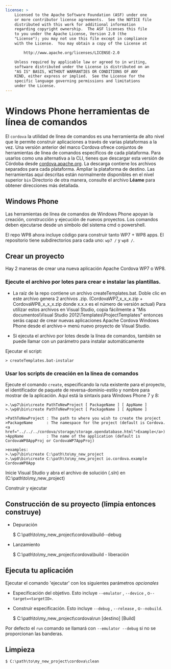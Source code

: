 ```yaml
---
license: >
    Licensed to the Apache Software Foundation (ASF) under one
    or more contributor license agreements.  See the NOTICE file
    distributed with this work for additional information
    regarding copyright ownership.  The ASF licenses this file
    to you under the Apache License, Version 2.0 (the
    "License"); you may not use this file except in compliance
    with the License.  You may obtain a copy of the License at

        http://www.apache.org/licenses/LICENSE-2.0

    Unless required by applicable law or agreed to in writing,
    software distributed under the License is distributed on an
    "AS IS" BASIS, WITHOUT WARRANTIES OR CONDITIONS OF ANY
    KIND, either express or implied.  See the License for the
    specific language governing permissions and limitations
    under the License.
---
```


# Windows Phone herramientas de línea de comandos

El `cordova` la utilidad de línea de comandos es una herramienta de alto nivel que le permite construir aplicaciones a través de varias plataformas a la vez. Una versión anterior del marco Cordova ofrece conjuntos de herramientas de línea de comandos específicos de cada plataforma. Para usarlos como una alternativa a la CLI, tienes que descargar esta versión de Córdoba desde [cordova.apache.org][1]. La descarga contiene los archivos separados para cada plataforma. Ampliar la plataforma de destino. Las herramientas aquí descritas están normalmente disponibles en el nivel superior `bin` Directorio de otra manera, consulte el archivo **Léame** para obtener direcciones más detallada.

 [1]: http://cordova.apache.org

## Windows Phone

Las herramientas de línea de comandos de Windows Phone apoyan la creación, construcción y ejecución de nuevos proyectos. Los comandos deben ejecutarse desde un símbolo del sistema cmd o powershell.

El repo WP8 ahora incluye código para construir tanto WP7 + WP8 apps. El repositorio tiene subdirectorios para cada uno: `wp7 /` y `wp8 /`.

## Crear un proyecto

Hay 2 maneras de crear una nueva aplicación Apache Cordova WP7 o WP8.

### Ejecute el archivo por lotes para crear e instalar las plantillas.

*   La raíz de la repo contiene un archivo createTemplates.bat. Doble clic en este archivo genera 2 archivos .zip. (CordovaWP7\_x\_x\_x.zip + CordovaWP8\_x\_x\_x.zip donde x.x.x es el número de versión actual) Para utilizar estos archivos en Visual Studio, copia fácilmente a "Mis documentos\Visual Studio 2012\Templates\ProjectTemplates\" entonces serás capaz de crear nuevas aplicaciones Apache Cordova Windows Phone desde el archivo-> menú nuevo proyecto de Visual Studio.

*   Si ejecuta el archivo por lotes desde la línea de comandos, también se puede llamar con un parámetro para instalar automáticamente

Ejecutar el script:

    > createTemplates.bat-instalar
    

### Usar los scripts de creación en la línea de comandos

Ejecute el comando `create`, especificando la ruta existente para el proyecto, el identificador de paquete de reversa-dominio-estilo y nombre para mostrar de la aplicación. Aquí está la sintaxis para Windows Phone 7 y 8:

    >.\wp7\bin\create PathToNewProject [ PackageName ] [ AppName ]
    >.\wp8\bin\create PathToNewProject [ PackageName ] [ AppName ]
    
    >PathToNewProject : The path to where you wish to create the project
    >PackageName      : The namespace for the project (default is Cordova.<a href="../../../cordova/storage/storage.opendatabase.html">Example</a>)
    >AppName          : The name of the application (default is CordovaWP8AppProj or CordovaWP7AppProj)
    
    >examples:
    >.\wp7\bin\create C:\path\to\my_new_project
    >.\wp8\bin\create C:\path\to\my_new_project io.cordova.example CordovaWP8App
    

Inicie Visual Studio y abra el archivo de solución (.sln) en (C:\path\to\my\_new\_project)

Construir y ejecutar

## Construcción de su proyecto (limpia entonces construye)

*   Depuración
    
    $ C:\path\to\my\_new\_project\cordova\build--debug

*   Lanzamiento
    
    $ C:\path\to\my\_new\_project\cordova\build - liberación

## Ejecuta tu aplicación

Ejecutar el comando 'ejecutar' con los siguientes parámetros *opcionales*

*   Especificación del objetivo. Esto incluye `--emulator` , `--device` , o`--target=<targetID>`.

*   Construir especificación. Esto incluye `--debug` , `--release` , o`--nobuild`.
    
    $ C:\path\to\my\_new\_project\cordova\run \[destino\] \[Build\]

Por defecto el `run` comando se llamará con `--emulator --debug` si no se proporcionan las banderas.

## Limpieza

    $ C:\path\to\my_new_project\cordova\clean